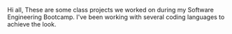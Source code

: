 Hi all, These are some class projects we worked on during my Software Engineering Bootcamp. I've been working with several coding languages to achieve the look. 
